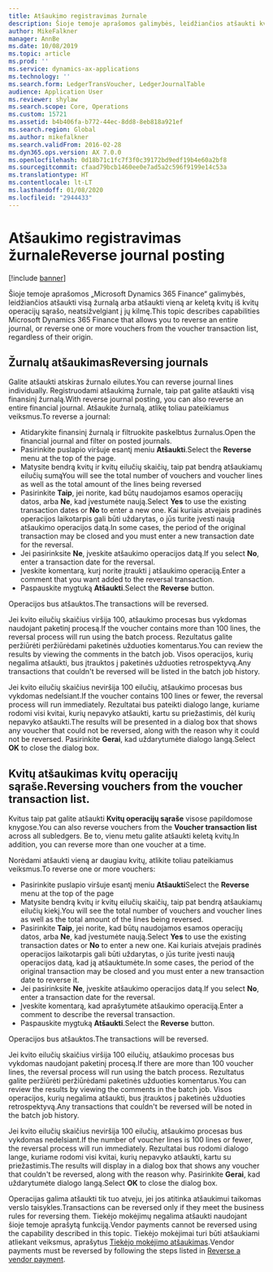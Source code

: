 ```yaml
---
title: Atšaukimo registravimas žurnale
description: Šioje temoje aprašomos galimybės, leidžiančios atšaukti kvitus iš kvitų operacijų sąrašo arba iš finansinių žurnalų.
author: MikeFalkner
manager: AnnBe
ms.date: 10/08/2019
ms.topic: article
ms.prod: ''
ms.service: dynamics-ax-applications
ms.technology: ''
ms.search.form: LedgerTransVoucher, LedgerJournalTable
audience: Application User
ms.reviewer: shylaw
ms.search.scope: Core, Operations
ms.custom: 15721
ms.assetid: b4b406fa-b772-44ec-8dd8-8eb818a921ef
ms.search.region: Global
ms.author: mikefalkner
ms.search.validFrom: 2016-02-28
ms.dyn365.ops.version: AX 7.0.0
ms.openlocfilehash: 0d18b71c1fc7f3f0c39172bd9edf19b4e60a2bf8
ms.sourcegitcommit: cfaad79bcb1460ee0e7ad5a2c596f9199e14c53a
ms.translationtype: HT
ms.contentlocale: lt-LT
ms.lasthandoff: 01/08/2020
ms.locfileid: "2944433"
---
```

# <a name="reverse-journal-posting"></a><span data-ttu-id="f2561-103">Atšaukimo registravimas žurnale</span><span class="sxs-lookup"><span data-stu-id="f2561-103">Reverse journal posting</span></span>

[!include [banner](../includes/banner.md)]

<span data-ttu-id="f2561-104">Šioje temoje aprašomos „Microsoft Dynamics 365 Finance“ galimybės, leidžiančios atšaukti visą žurnalą arba atšaukti vieną ar keletą kvitų iš kvitų operacijų sąrašo, neatsižvelgiant į jų kilmę.</span><span class="sxs-lookup"><span data-stu-id="f2561-104">This topic describes capabilities Microsoft Dynamics 365 Finance that allows you to reverse an entire journal, or reverse one or more vouchers from the voucher transaction list, regardless of their origin.</span></span> 

## <a name="reversing-journals"></a><span data-ttu-id="f2561-105">Žurnalų atšaukimas</span><span class="sxs-lookup"><span data-stu-id="f2561-105">Reversing journals</span></span>

<span data-ttu-id="f2561-106">Galite atšaukti atskiras žurnalo eilutes.</span><span class="sxs-lookup"><span data-stu-id="f2561-106">You can reverse journal lines individually.</span></span> <span data-ttu-id="f2561-107">Registruodami atšaukimą žurnale, taip pat galite atšaukti visą finansinį žurnalą.</span><span class="sxs-lookup"><span data-stu-id="f2561-107">With reverse journal posting, you can also reverse an entire financial journal.</span></span> <span data-ttu-id="f2561-108">Atšaukite žurnalą, atlikę toliau pateikiamus veiksmus.</span><span class="sxs-lookup"><span data-stu-id="f2561-108">To reverse a journal:</span></span> 

- <span data-ttu-id="f2561-109">Atidarykite finansinį žurnalą ir filtruokite paskelbtus žurnalus.</span><span class="sxs-lookup"><span data-stu-id="f2561-109">Open the financial journal and filter on posted journals.</span></span>
- <span data-ttu-id="f2561-110">Pasirinkite puslapio viršuje esantį meniu **Atšaukti**.</span><span class="sxs-lookup"><span data-stu-id="f2561-110">Select the **Reverse** menu at the top of the page.</span></span>
- <span data-ttu-id="f2561-111">Matysite bendrą kvitų ir kvitų eilučių skaičių, taip pat bendrą atšaukiamų eilučių sumą</span><span class="sxs-lookup"><span data-stu-id="f2561-111">You will see the total number of vouchers and voucher lines as well as the total amount of the lines being reversed</span></span>
- <span data-ttu-id="f2561-112">Pasirinkite **Taip**, jei norite, kad būtų naudojamos esamos operacijų datos, arba **Ne**, kad įvestumėte naują.</span><span class="sxs-lookup"><span data-stu-id="f2561-112">Select **Yes** to use the existing transaction dates or **No** to enter a new one.</span></span> <span data-ttu-id="f2561-113">Kai kuriais atvejais pradinės operacijos laikotarpis gali būti uždarytas, o jūs turite įvesti naują atšaukimo operacijos datą.</span><span class="sxs-lookup"><span data-stu-id="f2561-113">In some cases, the period of the original transaction may be closed and you must enter a new transaction date for the reversal.</span></span>
- <span data-ttu-id="f2561-114">Jei pasirinksite **Ne**, įveskite atšaukimo operacijos datą.</span><span class="sxs-lookup"><span data-stu-id="f2561-114">If you select **No**, enter a transaction date for the reversal.</span></span> 
- <span data-ttu-id="f2561-115">Įveskite komentarą, kurį norite įtraukti į atšaukimo operaciją.</span><span class="sxs-lookup"><span data-stu-id="f2561-115">Enter a comment that you want added to the reversal transaction.</span></span>
- <span data-ttu-id="f2561-116">Paspauskite mygtuką **Atšaukti**.</span><span class="sxs-lookup"><span data-stu-id="f2561-116">Select the **Reverse** button.</span></span>

<span data-ttu-id="f2561-117">Operacijos bus atšauktos.</span><span class="sxs-lookup"><span data-stu-id="f2561-117">The transactions will be reversed.</span></span> 

<span data-ttu-id="f2561-118">Jei kvito eilučių skaičius viršija 100, atšaukimo procesas bus vykdomas naudojant paketinį procesą.</span><span class="sxs-lookup"><span data-stu-id="f2561-118">If the voucher contains more than 100 lines, the reversal process will run using the batch process.</span></span> <span data-ttu-id="f2561-119">Rezultatus galite peržiūrėti peržiūrėdami paketinės užduoties komentarus.</span><span class="sxs-lookup"><span data-stu-id="f2561-119">You can review the results by viewing the comments in the batch job.</span></span> <span data-ttu-id="f2561-120">Visos operacijos, kurių negalima atšaukti, bus įtrauktos į paketinės užduoties retrospektyvą.</span><span class="sxs-lookup"><span data-stu-id="f2561-120">Any transactions that couldn't be reversed will be listed in the batch job history.</span></span>

<span data-ttu-id="f2561-121">Jei kvito eilučių skaičius neviršija 100 eilučių, atšaukimo procesas bus vykdomas nedelsiant.</span><span class="sxs-lookup"><span data-stu-id="f2561-121">If the voucher contains 100 lines or fewer, the reversal process will run immediately.</span></span> <span data-ttu-id="f2561-122">Rezultatai bus pateikti dialogo lange, kuriame rodomi visi kvitai, kurių nepavyko atšaukti, kartu su priežastimis, dėl kurių nepavyko atšaukti.</span><span class="sxs-lookup"><span data-stu-id="f2561-122">The results will be presented in a dialog box that shows any voucher that could not be reversed, along with the reason why it could not be reversed.</span></span> <span data-ttu-id="f2561-123">Pasirinkite **Gerai**, kad uždarytumėte dialogo langą.</span><span class="sxs-lookup"><span data-stu-id="f2561-123">Select **OK** to close the dialog box.</span></span>

## <a name="reversing-vouchers-from-the-voucher-transaction-list"></a><span data-ttu-id="f2561-124">Kvitų atšaukimas kvitų operacijų sąraše.</span><span class="sxs-lookup"><span data-stu-id="f2561-124">Reversing vouchers from the voucher transaction list.</span></span> 

<span data-ttu-id="f2561-125">Kvitus taip pat galite atšaukti **Kvitų operacijų sąraše** visose papildomose knygose.</span><span class="sxs-lookup"><span data-stu-id="f2561-125">You can also reverse vouchers from the **Voucher transaction list** across all subledgers.</span></span> <span data-ttu-id="f2561-126">Be to, vienu metu galite atšaukti keletą kvitų.</span><span class="sxs-lookup"><span data-stu-id="f2561-126">In addition, you can reverse more than one voucher at a time.</span></span> 

<span data-ttu-id="f2561-127">Norėdami atšaukti vieną ar daugiau kvitų, atlikite toliau pateikiamus veiksmus.</span><span class="sxs-lookup"><span data-stu-id="f2561-127">To reverse one or more vouchers:</span></span> 

- <span data-ttu-id="f2561-128">Pasirinkite puslapio viršuje esantį meniu **Atšaukti**</span><span class="sxs-lookup"><span data-stu-id="f2561-128">Select the **Reverse** menu at the top of the page</span></span>
- <span data-ttu-id="f2561-129">Matysite bendrą kvitų ir kvitų eilučių skaičių, taip pat bendrą atšaukiamų eilučių kiekį.</span><span class="sxs-lookup"><span data-stu-id="f2561-129">You will see the total number of vouchers and voucher lines as well as the total amount of the lines being reversed.</span></span>
- <span data-ttu-id="f2561-130">Pasirinkite **Taip**, jei norite, kad būtų naudojamos esamos operacijų datos, arba **Ne**, kad įvestumėte naują.</span><span class="sxs-lookup"><span data-stu-id="f2561-130">Select **Yes** to use the existing transaction dates or **No** to enter a new one.</span></span> <span data-ttu-id="f2561-131">Kai kuriais atvejais pradinės operacijos laikotarpis gali būti uždarytas, o jūs turite įvesti naują operacijos datą, kad ją atšauktumėte.</span><span class="sxs-lookup"><span data-stu-id="f2561-131">In some cases, the period of the original transaction may be closed and you must enter a new transaction date to reverse it.</span></span>
- <span data-ttu-id="f2561-132">Jei pasirinksite **Ne**, įveskite atšaukimo operacijos datą.</span><span class="sxs-lookup"><span data-stu-id="f2561-132">If you select **No**, enter a transaction date for the reversal.</span></span> 
- <span data-ttu-id="f2561-133">Įveskite komentarą, kad aprašytumėte atšaukimo operaciją.</span><span class="sxs-lookup"><span data-stu-id="f2561-133">Enter a comment to describe the reversal transaction.</span></span>
- <span data-ttu-id="f2561-134">Paspauskite mygtuką **Atšaukti**.</span><span class="sxs-lookup"><span data-stu-id="f2561-134">Select the **Reverse** button.</span></span>

<span data-ttu-id="f2561-135">Operacijos bus atšauktos.</span><span class="sxs-lookup"><span data-stu-id="f2561-135">The transactions will be reversed.</span></span> 

<span data-ttu-id="f2561-136">Jei kvito eilučių skaičius viršija 100 eilučių, atšaukimo procesas bus vykdomas naudojant paketinį procesą.</span><span class="sxs-lookup"><span data-stu-id="f2561-136">If there are more than 100 voucher lines, the reversal process will run using the batch process.</span></span> <span data-ttu-id="f2561-137">Rezultatus galite peržiūrėti peržiūrėdami paketinės užduoties komentarus.</span><span class="sxs-lookup"><span data-stu-id="f2561-137">You can review the results by viewing the comments in the batch job.</span></span> <span data-ttu-id="f2561-138">Visos operacijos, kurių negalima atšaukti, bus įtrauktos į paketinės užduoties retrospektyvą.</span><span class="sxs-lookup"><span data-stu-id="f2561-138">Any transactions that couldn't be reversed will be noted in the batch job history.</span></span>

<span data-ttu-id="f2561-139">Jei kvito eilučių skaičius neviršija 100 eilučių, atšaukimo procesas bus vykdomas nedelsiant.</span><span class="sxs-lookup"><span data-stu-id="f2561-139">If the number of voucher lines is 100 lines or fewer, the reversal process will run immediately.</span></span> <span data-ttu-id="f2561-140">Rezultatai bus rodomi dialogo lange, kuriame rodomi visi kvitai, kurių nepavyko atšaukti, kartu su priežastimis.</span><span class="sxs-lookup"><span data-stu-id="f2561-140">The results will display in a dialog box that shows any voucher that couldn't be reversed, along with the reason why.</span></span> <span data-ttu-id="f2561-141">Pasirinkite **Gerai**, kad uždarytumėte dialogo langą.</span><span class="sxs-lookup"><span data-stu-id="f2561-141">Select **OK** to close the dialog box.</span></span>

<span data-ttu-id="f2561-142">Operacijas galima atšaukti tik tuo atveju, jei jos atitinka atšaukimui taikomas verslo taisykles.</span><span class="sxs-lookup"><span data-stu-id="f2561-142">Transactions can be reversed only if they meet the business rules for reversing them.</span></span> <span data-ttu-id="f2561-143">Tiekėjo mokėjimų negalima atšaukti naudojant šioje temoje aprašytą funkciją.</span><span class="sxs-lookup"><span data-stu-id="f2561-143">Vendor payments cannot be reversed using the capability described in this topic.</span></span> <span data-ttu-id="f2561-144">Tiekėjo mokėjimai turi būti atšaukiami atliekant veiksmus, aprašytus [Tiekėjo mokėjimo atšaukimas](https://docs.microsoft.com/en-us/dynamics365/finance/accounts-payable/reverse-vendor-payment).</span><span class="sxs-lookup"><span data-stu-id="f2561-144">Vendor payments must be reversed by following the steps listed in [Reverse a vendor payment](https://docs.microsoft.com/en-us/dynamics365/finance/accounts-payable/reverse-vendor-payment).</span></span>

